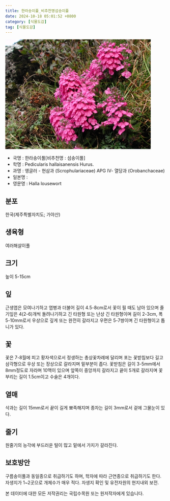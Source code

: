 ```yaml
---
title: 한라송이풀_비추천명섬송이풀
date: 2024-10-18 05:01:52 +0800
category: [식물도감]
tag: [식물도감]
---
```




![한라송이풀[비추천명 : 섬송이풀]](/assets/img/fileUpload/plants/basic/Scrophulariaceae/Pedicularis/9596/9596_1_th2.jpg)
- 국명 : 한라송이풀[비추천명 : 섬송이풀]
- 학명 : Pedicularis hallaisanensis Hurus.
- 과명 : 앵글러 - 현삼과 (Scrophulariaceae) APG Ⅳ- 열당과 (Orobanchaceae)
- 일본명 : 
- 영문명 : Halla lousewort


## 분포
한국(제주특별자치도; 가야산) 
## 생육형
여러해살이풀
## 크기
높이 5-15cm
## 잎
근생엽은 모여나기하고 엽병과 더불어 길이 4.5-8cm로서 꽃이 필 때도 남아 있으며 줄기잎은 4(2-6)개씩 돌려나기하고 긴 타원형 또는 난상 긴 타원형이며 길이 2-3cm, 폭 5-10mm로서 우상으로 깊게 또는 완전히 갈라지고 우편은 5-7쌍이며 긴 타원형이고 톱니가 있다.
## 꽃
꽃은 7-8월에 피고 황자색으로서 정생하는 총상꽃차례에 달리며 포는 꽃받침보다 길고 삼각형으로 우상 또는 장상으로 갈라지며 밑부분이 좁다. 꽃받침은 길이 3-5mm에서 8mm정도로 자라며 10맥이 있으며 앞쪽이 중앙까지 갈라지고 끝이 5개로 갈라지며 꽃부리는 길이 1.5cm이고 수술은 4개이다.
## 열매
삭과는 길이 15mm로서 끝이 길게 뾰족해지며 종자는 길이 3mm로서 겉에 그물눈이 있다.
## 줄기
원줄기의 능각에 부드러운 털이 많고 밑에서 가지가 갈라진다.
## 보호방안
구름송이풀과 동일종으로 취급하기도 하며, 학자에 따라 근연종으로 취급하기도 한다. 자생지가 1~2곳으로 개체수가 매우 적다. 자생지 확인 및 유전자원의 현지내외 보전.






본 데이터에 대한 모든 저작권리는 국립수목원 또는 원저작자에게 있습니다.
